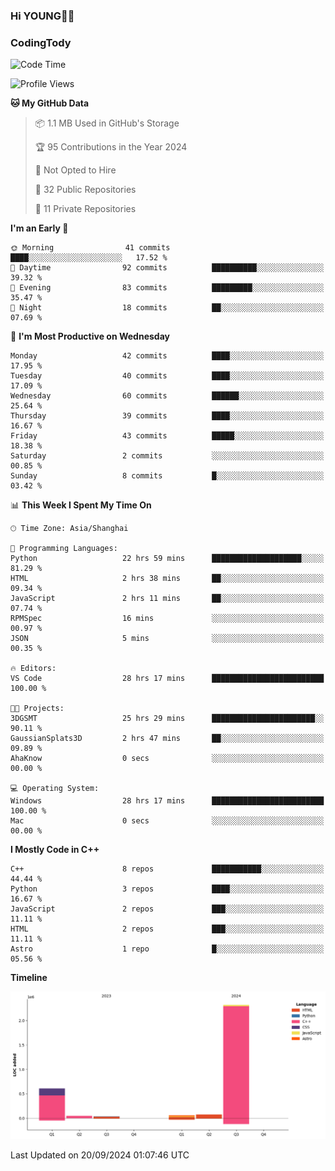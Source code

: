 <!--
**IHKYoung/IHKYoung** is a ✨ _special_ ✨ repository because its `README.md` (this file) appears on your GitHub profile.

Here are some ideas to get you started:

- 🔭 I’m currently working on ...
- 🌱 I’m currently learning ...
- 👯 I’m looking to collaborate on ...
- 🤔 I’m looking for help with ...
- 💬 Ask me about ...
- 📫 How to reach me: ...
- 😄 Pronouns: ...
- ⚡ Fun fact: ...
-->

### Hi YOUNG👋🏻


### CodingTody
<!--START_SECTION:waka-->
![Code Time](http://img.shields.io/badge/Code%20Time-169%20hrs%2039%20mins-blue)

![Profile Views](http://img.shields.io/badge/Profile%20Views-0-blue)

**🐱 My GitHub Data** 

> 📦 1.1 MB Used in GitHub's Storage 
 > 
> 🏆 95 Contributions in the Year 2024
 > 
> 🚫 Not Opted to Hire
 > 
> 📜 32 Public Repositories 
 > 
> 🔑 11 Private Repositories 
 > 
**I'm an Early 🐤** 

```text
🌞 Morning                41 commits          ████░░░░░░░░░░░░░░░░░░░░░   17.52 % 
🌆 Daytime                92 commits          ██████████░░░░░░░░░░░░░░░   39.32 % 
🌃 Evening                83 commits          █████████░░░░░░░░░░░░░░░░   35.47 % 
🌙 Night                  18 commits          ██░░░░░░░░░░░░░░░░░░░░░░░   07.69 % 
```
📅 **I'm Most Productive on Wednesday** 

```text
Monday                   42 commits          ████░░░░░░░░░░░░░░░░░░░░░   17.95 % 
Tuesday                  40 commits          ████░░░░░░░░░░░░░░░░░░░░░   17.09 % 
Wednesday                60 commits          ██████░░░░░░░░░░░░░░░░░░░   25.64 % 
Thursday                 39 commits          ████░░░░░░░░░░░░░░░░░░░░░   16.67 % 
Friday                   43 commits          █████░░░░░░░░░░░░░░░░░░░░   18.38 % 
Saturday                 2 commits           ░░░░░░░░░░░░░░░░░░░░░░░░░   00.85 % 
Sunday                   8 commits           █░░░░░░░░░░░░░░░░░░░░░░░░   03.42 % 
```


📊 **This Week I Spent My Time On** 

```text
🕑︎ Time Zone: Asia/Shanghai

💬 Programming Languages: 
Python                   22 hrs 59 mins      ████████████████████░░░░░   81.29 % 
HTML                     2 hrs 38 mins       ██░░░░░░░░░░░░░░░░░░░░░░░   09.34 % 
JavaScript               2 hrs 11 mins       ██░░░░░░░░░░░░░░░░░░░░░░░   07.74 % 
RPMSpec                  16 mins             ░░░░░░░░░░░░░░░░░░░░░░░░░   00.97 % 
JSON                     5 mins              ░░░░░░░░░░░░░░░░░░░░░░░░░   00.35 % 

🔥 Editors: 
VS Code                  28 hrs 17 mins      █████████████████████████   100.00 % 

🐱‍💻 Projects: 
3DGSMT                   25 hrs 29 mins      ███████████████████████░░   90.11 % 
GaussianSplats3D         2 hrs 47 mins       ██░░░░░░░░░░░░░░░░░░░░░░░   09.89 % 
AhaKnow                  0 secs              ░░░░░░░░░░░░░░░░░░░░░░░░░   00.00 % 

💻 Operating System: 
Windows                  28 hrs 17 mins      █████████████████████████   100.00 % 
Mac                      0 secs              ░░░░░░░░░░░░░░░░░░░░░░░░░   00.00 % 
```

**I Mostly Code in C++** 

```text
C++                      8 repos             ███████████░░░░░░░░░░░░░░   44.44 % 
Python                   3 repos             ████░░░░░░░░░░░░░░░░░░░░░   16.67 % 
JavaScript               2 repos             ███░░░░░░░░░░░░░░░░░░░░░░   11.11 % 
HTML                     2 repos             ███░░░░░░░░░░░░░░░░░░░░░░   11.11 % 
Astro                    1 repo              █░░░░░░░░░░░░░░░░░░░░░░░░   05.56 % 
```



**Timeline**

![Lines of Code chart](https://raw.githubusercontent.com/IHKYoung/IHKYoung/baseline/assets/bar_graph.png)


 Last Updated on 20/09/2024 01:07:46 UTC
<!--END_SECTION:waka-->
